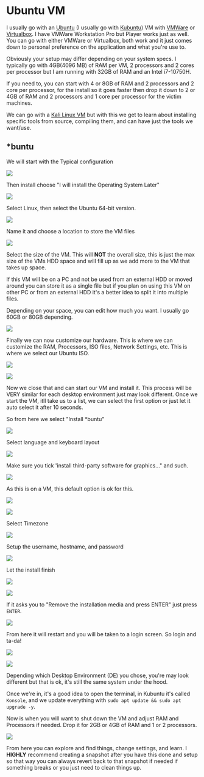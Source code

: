 # Ubuntu VM

I usually go with an [Ubuntu](https://ubuntu.com/) (I usually go with [Kubuntu](https://kubuntu.org/)) VM with [VMWare](https://customerconnect.vmware.com/en/downloads/details?downloadGroup=WKST-PLAYER-1623-NEW\&productId=1039\&rPId=85399) or [Virtualbox](https://www.virtualbox.org/). I have VMWare Workstation Pro but Player works just as well. You can go with either VMWare or Virtualbox, both work and it just comes down to personal preference on the application and what you're use to.

Obviously your setup may differ depending on your system specs. I typically go with 4GB(4096 MB) of RAM per VM, 2 processors and 2 cores per processor but I am running with 32GB of RAM and an Intel i7-10750H.

If you need to, you can start with 4 or 8GB of RAM and 2 processors and 2 core per processor, for the install so it goes faster then drop it down to 2 or 4GB of RAM and 2 processors and 1 core per processor for the victim machines.

We can go with a [Kali Linux VM](https://www.kali.org/get-kali/) but with this we get to learn about installing specific tools from source, compiling them, and can have just the tools we want/use.&#x20;

## \*buntu

We will start with the Typical configuration

![](<../../../.gitbook/assets/image (254).png>)

Then install choose "I will install the Operating System Later"

![](<../../../.gitbook/assets/image (2) (1) (1).png>)

Select Linux, then select the Ubuntu 64-bit version.

![](<../../../.gitbook/assets/image (11) (1).png>)

Name it and choose a location to store the VM files

![](<../../../.gitbook/assets/image (398).png>)

Select the size of the VM. This will **NOT** the overall size, this is just the max size of the VMs HDD space and will fill up as we add more to the VM that takes up space.

If this VM will be on a PC and not be used from an external HDD or moved around you can store it as a single file but if you plan on using this VM on other PC or from an external HDD it's a better idea to split it into multiple files.

Depending on your space, you can edit how much you want. I usually go 60GB or 80GB depending.

![](<../../../.gitbook/assets/image (400).png>)

Finally we can now customize our hardware. This is where we can customize the RAM, Processors, ISO files, Network Settings, etc. This is where we select our Ubuntu ISO.

![](<../../../.gitbook/assets/image (273).png>)

![](<../../../.gitbook/assets/image (262).png>)

Now we close that and can start our VM and install it. This process will be VERY similar for each desktop environment just may look different. Once we start the VM, itll take us to a list, we can select the first option or just let it auto select it after 10 seconds.

So from here we select "Install \*buntu"

![](<../../../.gitbook/assets/image (401).png>)

Select language and keyboard layout

![](<../../../.gitbook/assets/image (270).png>)

Make sure you tick 'install third-party software for graphics..." and such.&#x20;

![](<../../../.gitbook/assets/image (453).png>)

As this is on a VM, this default option is ok for this.

![](<../../../.gitbook/assets/image (9) (3).png>)

![](<../../../.gitbook/assets/image (275).png>)

Select Timezone

![](<../../../.gitbook/assets/image (19) (1).png>)

Setup the username, hostname, and password

![](<../../../.gitbook/assets/image (408).png>)

Let the install finish

![](<../../../.gitbook/assets/image (267).png>)

![](<../../../.gitbook/assets/image (26) (1).png>)

If it asks you to "Remove the installation media and press ENTER" just press `ENTER`.

![](<../../../.gitbook/assets/image (260).png>)

From here it will restart and you will be taken to a login screen. So login and ta-da!

![](<../../../.gitbook/assets/image (257).png>)

![](<../../../.gitbook/assets/image (12) (1).png>)

Depending which Desktop Environment (DE) you chose, you're may look different but that is ok, it's still the same system under the hood.

Once we're in, it's a good idea to open the terminal, in Kubuntu it's called `Konsole`, and we update everything with `sudo apt update && sudo apt upgrade -y`.

Now is when you will want to shut down the VM and adjust RAM and Processors if needed. Drop it for 2GB or 4GB of RAM and 1 or 2 processors.

![](<../../../.gitbook/assets/image (329).png>)

From here you can explore and find things, change settings, and learn. I **HIGHLY** recommend creating a snapshot after you have this done and setup so that way you can always revert back to that snapshot if needed if something breaks or you just need to clean things up.
